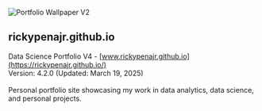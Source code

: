 ![Portfolio Wallpaper V2](https://github.com/user-attachments/assets/0e2c722e-752e-4791-b5d4-37af583ae3ca)

## rickypenajr.github.io

Data Science Portfolio V4 - [www.rickypenajr.github.io](https://rickypenajr.github.io/)
<br>
Version: 4.2.0 (Updated: March 19, 2025)
<br>
<br>
Personal portfolio site showcasing my work in data analytics, data science, and personal projects.

